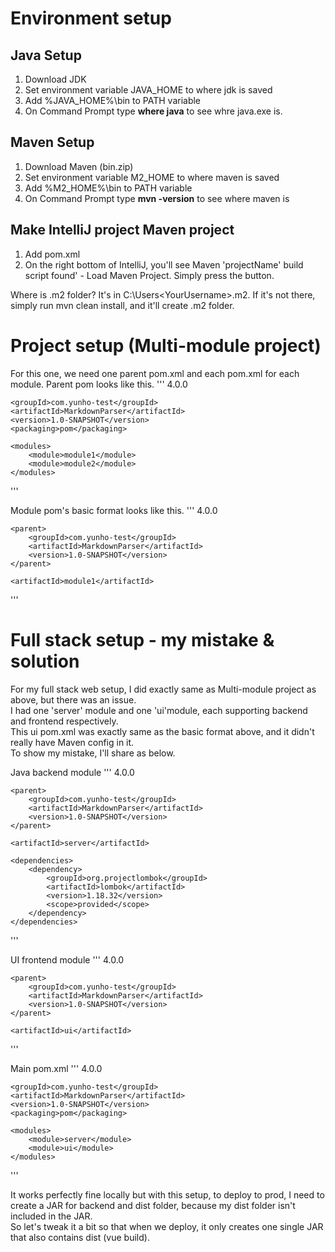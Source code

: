 # Environment setup
## Java Setup
1. Download JDK
2. Set environment variable JAVA_HOME to where jdk is saved
3. Add %JAVA_HOME%\bin to PATH variable
4. On Command Prompt type **where java** to see whre java.exe is. 

## Maven Setup
1. Download Maven (bin.zip)
2. Set environment variable M2_HOME to where maven is saved
3. Add %M2_HOME%\bin to PATH variable
4. On Command Prompt type **mvn -version** to see where maven is

## Make IntelliJ project Maven project
1. Add pom.xml
2. On the right bottom of IntelliJ, you'll see Maven 'projectName' build script found' - Load Maven Project. Simply press the button.

Where is .m2 folder?
It's in C:\Users\<YourUsername>\.m2\. If it's not there, simply run mvn clean install, and it'll create .m2 folder.

# Project setup (Multi-module project)
For this one, we need one parent pom.xml and each pom.xml for each module. 
Parent pom looks like this.
'''
<project xmlns="http://maven.apache.org/POM/4.0.0"
         xmlns:xsi="http://www.w3.org/2001/XMLSchema-instance"
         xsi:schemaLocation="http://maven.apache.org/POM/4.0.0
                             http://maven.apache.org/xsd/maven-4.0.0.xsd">
    <modelVersion>4.0.0</modelVersion>

    <groupId>com.yunho-test</groupId>
    <artifactId>MarkdownParser</artifactId>
    <version>1.0-SNAPSHOT</version>
    <packaging>pom</packaging>

    <modules>
        <module>module1</module>
        <module>module2</module>
    </modules>
</project>

'''

Module pom's basic format looks like this.
'''
<project xmlns="http://maven.apache.org/POM/4.0.0"
         xmlns:xsi="http://www.w3.org/2001/XMLSchema-instance"
         xsi:schemaLocation="http://maven.apache.org/POM/4.0.0
                             http://maven.apache.org/xsd/maven-4.0.0.xsd">
    <modelVersion>4.0.0</modelVersion>

    <parent>
        <groupId>com.yunho-test</groupId>
        <artifactId>MarkdownParser</artifactId>
        <version>1.0-SNAPSHOT</version>
    </parent>

    <artifactId>module1</artifactId>
'''

# Full stack setup - my mistake & solution
For my full stack web setup, I did exactly same as Multi-module project as above, but there was an issue. <br>
I had one 'server' module and one 'ui'module, each supporting backend and frontend respectively. <br>
This ui pom.xml was exactly same as the basic format above, and it didn't really have Maven config in it. <br>
To show my mistake, I'll share as below.

Java backend module
'''
<project xmlns="http://maven.apache.org/POM/4.0.0"
         xmlns:xsi="http://www.w3.org/2001/XMLSchema-instance"
         xsi:schemaLocation="http://maven.apache.org/POM/4.0.0
                             http://maven.apache.org/xsd/maven-4.0.0.xsd">
    <modelVersion>4.0.0</modelVersion>

    <parent>
        <groupId>com.yunho-test</groupId>
        <artifactId>MarkdownParser</artifactId>
        <version>1.0-SNAPSHOT</version>
    </parent>

    <artifactId>server</artifactId>

    <dependencies>
        <dependency>
            <groupId>org.projectlombok</groupId>
            <artifactId>lombok</artifactId>
            <version>1.18.32</version>
            <scope>provided</scope>
        </dependency>
    </dependencies>
</project>
'''

UI frontend module
'''
<project xmlns="http://maven.apache.org/POM/4.0.0"
         xmlns:xsi="http://www.w3.org/2001/XMLSchema-instance"
         xsi:schemaLocation="http://maven.apache.org/POM/4.0.0
                             http://maven.apache.org/xsd/maven-4.0.0.xsd">
    <modelVersion>4.0.0</modelVersion>

    <parent>
        <groupId>com.yunho-test</groupId>
        <artifactId>MarkdownParser</artifactId>
        <version>1.0-SNAPSHOT</version>
    </parent>

    <artifactId>ui</artifactId>

</project>
'''

Main pom.xml
'''
<project xmlns="http://maven.apache.org/POM/4.0.0"
         xmlns:xsi="http://www.w3.org/2001/XMLSchema-instance"
         xsi:schemaLocation="http://maven.apache.org/POM/4.0.0
                             http://maven.apache.org/xsd/maven-4.0.0.xsd">
    <modelVersion>4.0.0</modelVersion>

    <groupId>com.yunho-test</groupId>
    <artifactId>MarkdownParser</artifactId>
    <version>1.0-SNAPSHOT</version>
    <packaging>pom</packaging>

    <modules>
        <module>server</module>
        <module>ui</module>
    </modules>
</project>
'''

It works perfectly fine locally but with this setup, to deploy to prod, I need to create a JAR for backend and dist folder, because my dist folder isn't included in the JAR. <br>
So let's tweak it a bit so that when we deploy, it only creates one single JAR that also contains dist (vue build). <br>
